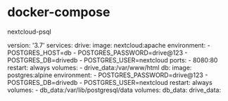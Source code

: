 # docker-compose
nextcloud-psql


version: '3.7'
services:
  drive:
    image: nextcloud:apache
    environment:
      - POSTGRES_HOST=db
      - POSTGRES_PASSWORD=drive@123
      - POSTGRES_DB=drivedb
      - POSTGRES_USER=nextcloud
    ports:
      - 8080:80
    restart: always
    volumes:
      - drive_data:/var/www/html
  db:
    image: postgres:alpine
    environment:
      - POSTGRES_PASSWORD=drive@123
      - POSTGRES_DB=drivedb
      - POSTGRES_USER=nextcloud
    restart: always
    volumes:
      - db_data:/var/lib/postgresql/data
volumes:
  db_data:
  drive_data:
